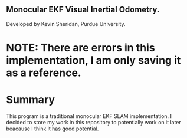 ## Monocular EKF Visual Inertial Odometry.
Developed by Kevin Sheridan, Purdue University.

# NOTE: There are errors in this implementation, I am only saving it as a reference.

# Summary
This program is a traditional monocular EKF SLAM implementation. I decided to store my work in this repository to potentially work on it later beacause I think it has good potential.
